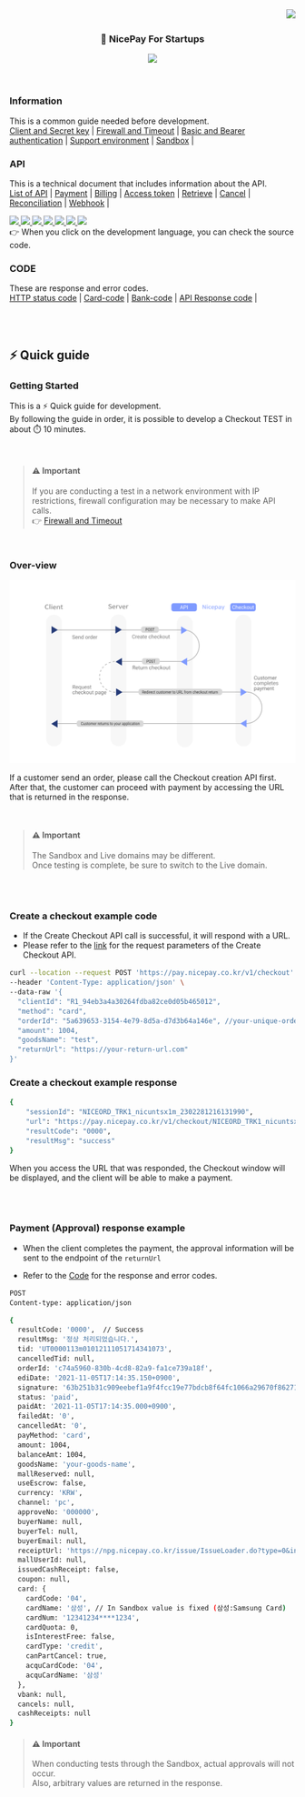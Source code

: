<div align="right">
  <img src="https://hits.seeyoufarm.com/api/count/incr/badge.svg?url=https%3A%2F%2Fgithub.com%2Fnicepayments&count_bg=%233D7CC8&title_bg=%23555555&icon=&icon_color=%23E7E7E7&title=hits&edge_flat=false)](https://github.com/nicepayments">
</div>
<h3 align="center">
  🚀 NicePay For Startups
</h3>

<!-- https://github.com/denvercoder1/readme-typing-svg -->
<p align="center">
  <img src="https://readme-typing-svg.herokuapp.com?lines=Hello!+Nicepay+%7Bdevelopers%7D&center=true&width=360&height=50">
</p>
                           
<br>


### Information 
This is a common guide needed before development.  
[Client and Secret key](./info/nicepay-info-key.md) | [Firewall and Timeout](./info/nicepay-info-firewall-timeout.md) | [Basic and Bearer authentication](./info/nicepay-info-basic-token.md) | [Support environment](./info/nicepay-info-general.md) | [Sandbox](./info/nicepay-info-sandbox.md) | 
  
### API
This is a technical document that includes information about the API.  
[List of API](./api/nicepay-api-uri-list.md) | [Payment](./api/nicepay-api-payment-window-url.md) | [Billing](./api/nicepay-api-billing.md) | [Access token](./api/nicepay-api-access-token.md) | [Retrieve](./api/nicepay-api-retrieve.md) | [Cancel](./api/nicepay-api-cancel.md) | [Reconciliation](./api/nicepay-api-reconciliation.md) |  [Webhook](./api/nicepay-api-webhook.md) |

<div align="left"> 
 <a href="https://github.com/nicepayments/nicepay-node">
  <img src="https://img.shields.io/badge/node.js-339933?style=for-the-badge&logo=node.js&logoColor=white">
 </a>
 <a href="https://github.com/nicepayments/nicepay-python">
  <img src="https://img.shields.io/badge/python-3776AB?style=for-the-badge&logo=python&logoColor=white"> 
 </a>
 <a href="https://github.com/nicepayments/nicepay-ruby">
  <img src="https://img.shields.io/badge/ruby-CC342D?style=for-the-badge&logo=ruby&logoColor=white">
 </a> 
 <a href="https://github.com/nicepayments/nicepay-asp">
  <img src="https://img.shields.io/badge/asp-007396?style=for-the-badge&logo=&logoColor=white">
 </a>
 <a href="https://github.com/nicepayments/nicepay-java">
  <img src="https://img.shields.io/badge/java-F7DF1E?style=for-the-badge&logo=&logoColor=white">
 </a>  
 <a href="https://github.com/nicepayments/nicepay-php">
  <img src="https://img.shields.io/badge/php-777BB4?style=for-the-badge&logo=php&logoColor=white">
 </a>
 <a href="https://github.com/nicepayments/nicepay-dotnet">
  <img src="https://img.shields.io/badge/.net-512BD4?style=for-the-badge&logo=.net&logoColor=white">
 </a>  
</div>
👉 When you click on the development language, you can check the source code.  

<br>

### CODE
These are response and error codes.  
[HTTP status code](./code/nicepay-code.md#HTTP-status-code) | [Card-code](./code/nicepay-code.md#Card-code) | [Bank-code](./code/nicepay-code.md#Bank-code) | [API Response code](./code/nicepay-code.md#API-response-code) |

<br><br>

## ⚡ Quick guide

### Getting Started

This is a ⚡ Quick guide for development.  
By following the guide in order, it is possible to develop a Checkout TEST in about ⏱️ 10 minutes.  

<br>

> #### ⚠️ Important  
> If you are conducting a test in a network environment with IP restrictions, firewall configuration may be necessary to make API calls.  
>  👉 [Firewall and Timeout](./info/nicepay-info-firewall-timeout.md)

<br>

### Over-view
<img src="./image/payment-url.svg" width="800px">
  

If a customer send an order, please call the Checkout creation API first.   
After that, the customer can proceed with payment by accessing the URL that is returned in the response.  

<br>  

> #### ⚠️ Important  
> The Sandbox and Live domains may be different.   
> Once testing is complete, be sure to switch to the Live domain.   

<br><br>

### Create a checkout example code

- If the Create Checkout API call is successful, it will respond with a URL.
- Please refer to the [link](./api/nicepay-api-payment-window-url.md) for the request parameters of the Create Checkout API.

```bash
curl --location --request POST 'https://pay.nicepay.co.kr/v1/checkout' \
--header 'Content-Type: application/json' \
--data-raw '{
  "clientId": "R1_94eb3a4a30264fdba82ce0d05b465012",
  "method": "card",
  "orderId": "5a639653-3154-4e79-8d5a-d7d3b64a146e", //your-unique-orderId
  "amount": 1004,
  "goodsName": "test",
  "returnUrl": "https://your-return-url.com"
}'
```

### Create a checkout example response

```bash
{
    "sessionId": "NICEORD_TRK1_nicuntsx1m_2302281216131990",
    "url": "https://pay.nicepay.co.kr/v1/checkout/NICEORD_TRK1_nicuntsx1m_2302281216131990",
    "resultCode": "0000",
    "resultMsg": "success"
}
```

When you access the URL that was responded, the Checkout window will be displayed, and the client will be able to make a payment.

<br><br>

### Payment (Approval) response example

- When the client completes the payment, the approval information will be sent to the endpoint of the `returnUrl`

- Refer to the [Code](./code/nicepay-code.md) for the response and error codes. 

```bash
POST
Content-type: application/json
```
```bash
{
  resultCode: '0000',  // Success
  resultMsg: '정상 처리되었습니다.',
  tid: 'UT0000113m01012111051714341073',
  cancelledTid: null,
  orderId: 'c74a5960-830b-4cd8-82a9-fa1ce739a18f',
  ediDate: '2021-11-05T17:14:35.150+0900',
  signature: '63b251b31c909eebef1a9f4fcc19e77bdcb8f64fc1066a29670f8627186865cd',
  status: 'paid',
  paidAt: '2021-11-05T17:14:35.000+0900',
  failedAt: '0',
  cancelledAt: '0',
  payMethod: 'card',
  amount: 1004,
  balanceAmt: 1004,
  goodsName: 'your-goods-name',
  mallReserved: null,
  useEscrow: false,
  currency: 'KRW',
  channel: 'pc',
  approveNo: '000000',
  buyerName: null,
  buyerTel: null,
  buyerEmail: null,
  receiptUrl: 'https://npg.nicepay.co.kr/issue/IssueLoader.do?type=0&innerWin=Y&TID=UT0000113m01012111051714341073',
  mallUserId: null,
  issuedCashReceipt: false,
  coupon: null,
  card: {
    cardCode: '04',
    cardName: '삼성', // In Sandbox value is fixed (삼성:Samsung Card)
    cardNum: '12341234****1234',
    cardQuota: 0,
    isInterestFree: false,
    cardType: 'credit',
    canPartCancel: true,
    acquCardCode: '04',
    acquCardName: '삼성'
  },
  vbank: null,
  cancels: null,
  cashReceipts: null
}
```
> #### ⚠️ Important  
> When conducting tests through the Sandbox, actual approvals will not occur.  
> Also, arbitrary values are returned in the response.  
<br>
